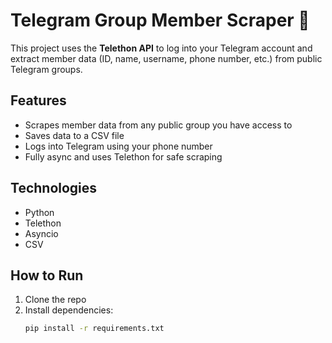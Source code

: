 # Telegram Group Member Scraper 🚀

This project uses the **Telethon API** to log into your Telegram account and extract member data (ID, name, username, phone number, etc.) from public Telegram groups.

## Features

- Scrapes member data from any public group you have access to
- Saves data to a CSV file
- Logs into Telegram using your phone number
- Fully async and uses Telethon for safe scraping

## Technologies

- Python
- Telethon
- Asyncio
- CSV

## How to Run

1. Clone the repo
2. Install dependencies:
   ```bash
   pip install -r requirements.txt
